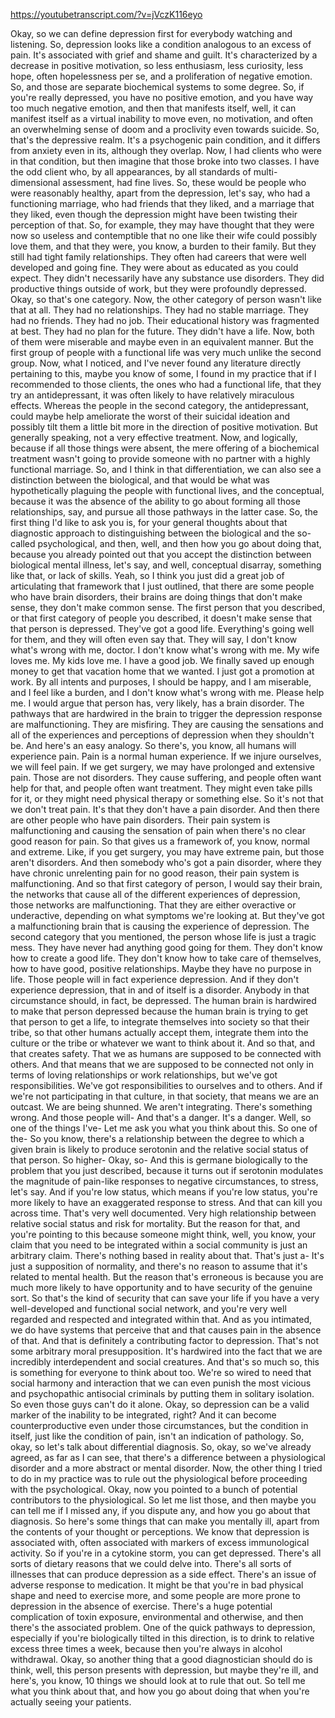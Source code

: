 https://youtubetranscript.com/?v=jVczK116eyo

 Okay, so we can define depression first for everybody watching and listening. So, depression looks like a condition analogous to an excess of pain. It's associated with grief and shame and guilt. It's characterized by a decrease in positive motivation, so less enthusiasm, less curiosity, less hope, often hopelessness per se, and a proliferation of negative emotion. So, and those are separate biochemical systems to some degree. So, if you're really depressed, you have no positive emotion, and you have way too much negative emotion, and then that manifests itself, well, it can manifest itself as a virtual inability to move even, no motivation, and often an overwhelming sense of doom and a proclivity even towards suicide. So, that's the depressive realm. It's a psychogenic pain condition, and it differs from anxiety even in its, although they overlap. Now, I had clients who were in that condition, but then imagine that those broke into two classes. I have the odd client who, by all appearances, by all standards of multi-dimensional assessment, had fine lives. So, these would be people who were reasonably healthy, apart from the depression, let's say, who had a functioning marriage, who had friends that they liked, and a marriage that they liked, even though the depression might have been twisting their perception of that. So, for example, they may have thought that they were now so useless and contemptible that no one like their wife could possibly love them, and that they were, you know, a burden to their family. But they still had tight family relationships. They often had careers that were well developed and going fine. They were about as educated as you could expect. They didn't necessarily have any substance use disorders. They did productive things outside of work, but they were profoundly depressed. Okay, so that's one category. Now, the other category of person wasn't like that at all. They had no relationships. They had no stable marriage. They had no friends. They had no job. Their educational history was fragmented at best. They had no plan for the future. They didn't have a life. Now, both of them were miserable and maybe even in an equivalent manner. But the first group of people with a functional life was very much unlike the second group. Now, what I noticed, and I've never found any literature directly pertaining to this, maybe you know of some, I found in my practice that if I recommended to those clients, the ones who had a functional life, that they try an antidepressant, it was often likely to have relatively miraculous effects. Whereas the people in the second category, the antidepressant, could maybe help ameliorate the worst of their suicidal ideation and possibly tilt them a little bit more in the direction of positive motivation. But generally speaking, not a very effective treatment. Now, and logically, because if all those things were absent, the mere offering of a biochemical treatment wasn't going to provide someone with no partner with a highly functional marriage. So, and I think in that differentiation, we can also see a distinction between the biological, and that would be what was hypothetically plaguing the people with functional lives, and the conceptual, because it was the absence of the ability to go about forming all those relationships, say, and pursue all those pathways in the latter case. So, the first thing I'd like to ask you is, for your general thoughts about that diagnostic approach to distinguishing between the biological and the so-called psychological, and then, well, and then how you go about doing that, because you already pointed out that you accept the distinction between biological mental illness, let's say, and well, conceptual disarray, something like that, or lack of skills. Yeah, so I think you just did a great job of articulating that framework that I just outlined, that there are some people who have brain disorders, their brains are doing things that don't make sense, they don't make common sense. The first person that you described, or that first category of people you described, it doesn't make sense that that person is depressed. They've got a good life. Everything's going well for them, and they will often even say that. They will say, I don't know what's wrong with me, doctor. I don't know what's wrong with me. My wife loves me. My kids love me. I have a good job. We finally saved up enough money to get that vacation home that we wanted. I just got a promotion at work. By all intents and purposes, I should be happy, and I am miserable, and I feel like a burden, and I don't know what's wrong with me. Please help me. I would argue that person has, very likely, has a brain disorder. The pathways that are hardwired in the brain to trigger the depression response are malfunctioning. They are misfiring. They are causing the sensations and all of the experiences and perceptions of depression when they shouldn't be. And here's an easy analogy. So there's, you know, all humans will experience pain. Pain is a normal human experience. If we injure ourselves, we will feel pain. If we get surgery, we may have prolonged and extensive pain. Those are not disorders. They cause suffering, and people often want help for that, and people often want treatment. They might even take pills for it, or they might need physical therapy or something else. So it's not that we don't treat pain. It's that they don't have a pain disorder. And then there are other people who have pain disorders. Their pain system is malfunctioning and causing the sensation of pain when there's no clear good reason for pain. So that gives us a framework of, you know, normal and extreme. Like, if you get surgery, you may have extreme pain, but those aren't disorders. And then somebody who's got a pain disorder, where they have chronic unrelenting pain for no good reason, their pain system is malfunctioning. And so that first category of person, I would say their brain, the networks that cause all of the different experiences of depression, those networks are malfunctioning. That they are either overactive or underactive, depending on what symptoms we're looking at. But they've got a malfunctioning brain that is causing the experience of depression. The second category that you mentioned, the person whose life is just a tragic mess. They have never had anything good going for them. They don't know how to create a good life. They don't know how to take care of themselves, how to have good, positive relationships. Maybe they have no purpose in life. Those people will in fact experience depression. And if they don't experience depression, that in and of itself is a disorder. Anybody in that circumstance should, in fact, be depressed. The human brain is hardwired to make that person depressed because the human brain is trying to get that person to get a life, to integrate themselves into society so that their tribe, so that other humans actually accept them, integrate them into the culture or the tribe or whatever we want to think about it. And so that, and that creates safety. That we as humans are supposed to be connected with others. And that means that we are supposed to be connected not only in terms of loving relationships or work relationships, but we've got responsibilities. We've got responsibilities to ourselves and to others. And if we're not participating in that culture, in that society, that means we are an outcast. We are being shunned. We aren't integrating. There's something wrong. And those people will- And that's a danger. It's a danger. Well, so one of the things I've- Let me ask you what you think about this. So one of the- So you know, there's a relationship between the degree to which a given brain is likely to produce serotonin and the relative social status of that person. So higher- Okay, so- And this is germane biologically to the problem that you just described, because it turns out if serotonin modulates the magnitude of pain-like responses to negative circumstances, to stress, let's say. And if you're low status, which means if you're low status, you're more likely to have an exaggerated response to stress. And that can kill you across time. That's very well documented. Very high relationship between relative social status and risk for mortality. But the reason for that, and you're pointing to this because someone might think, well, you know, your claim that you need to be integrated within a social community is just an arbitrary claim. There's nothing based in reality about that. That's just a- It's just a supposition of normality, and there's no reason to assume that it's related to mental health. But the reason that's erroneous is because you are much more likely to have opportunity and to have security of the genuine sort. So that's the kind of security that can save your life if you have a very well-developed and functional social network, and you're very well regarded and respected and integrated within that. And as you intimated, we do have systems that perceive that and that causes pain in the absence of that. And that is definitely a contributing factor to depression. That's not some arbitrary moral presupposition. It's hardwired into the fact that we are incredibly interdependent and social creatures. And that's so much so, this is something for everyone to think about too. We're so wired to need that social harmony and interaction that we can even punish the most vicious and psychopathic antisocial criminals by putting them in solitary isolation. So even those guys can't do it alone. Okay, so depression can be a valid marker of the inability to be integrated, right? And it can become counterproductive even under those circumstances, but the condition in itself, just like the condition of pain, isn't an indication of pathology. So, okay, so let's talk about differential diagnosis. So, okay, so we've already agreed, as far as I can see, that there's a difference between a physiological disorder and a more abstract or mental disorder. Now, the other thing I tried to do in my practice was to rule out the physiological before proceeding with the psychological. Okay, now you pointed to a bunch of potential contributors to the physiological. So let me list those, and then maybe you can tell me if I missed any, if you dispute any, and how you go about that diagnosis. So here's some things that can make you mentally ill, apart from the contents of your thought or perceptions. We know that depression is associated with, often associated with markers of excess immunological activity. So if you're in a cytokine storm, you can get depressed. There's all sorts of dietary reasons that we could delve into. There's all sorts of illnesses that can produce depression as a side effect. There's an issue of adverse response to medication. It might be that you're in bad physical shape and need to exercise more, and some people are more prone to depression in the absence of exercise. There's a huge potential complication of toxin exposure, environmental and otherwise, and then there's the associated problem. One of the quick pathways to depression, especially if you're biologically tilted in this direction, is to drink to relative excess three times a week, because then you're always in alcohol withdrawal. Okay, so another thing that a good diagnostician should do is think, well, this person presents with depression, but maybe they're ill, and here's, you know, 10 things we should look at to rule that out. So tell me what you think about that, and how you go about doing that when you're actually seeing your patients.